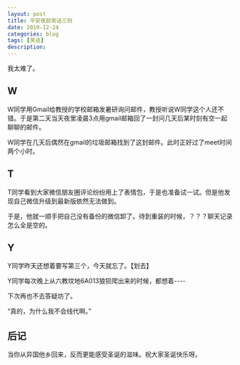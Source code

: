 ```yaml
---
layout: post
title: 平安夜前笑话三则
date: 2019-12-24
categories: blog
tags: [笑话]
description: 
---
```

我太难了。

## W
W同学用Gmail给教授的学校邮箱发暑研询问邮件，教授听说W同学这个人还不错。于是第二天当天夜里凌晨3点用gmail邮箱回了一封问几天后某时刻有空一起聊聊的邮件。

W同学在几天后偶然在gmail的垃圾邮箱找到了这封邮件。此时正好过了meet时间两个小时。

## T
T同学看到大家微信朋友圈评论纷纷用上了表情包，于是也准备试一试。但是他发现自己微信升级到最新版依然无法做到。

于是，他就一顺手把自己没有备份的微信卸了。待到重装的时候，？？？聊天记录怎么全是空的。

## Y
Y同学昨天还想着要写第三个，今天就忘了。【划去】

Y同学每次晚上从六教坟地6A013狼狈爬出来的时候，都想着----

下次再也不去答疑坊了。

“真的，为什么我不会线代啊。”

## 后记
当你从异国他乡回来，反而更能感受圣诞的滋味。祝大家圣诞快乐呀。
